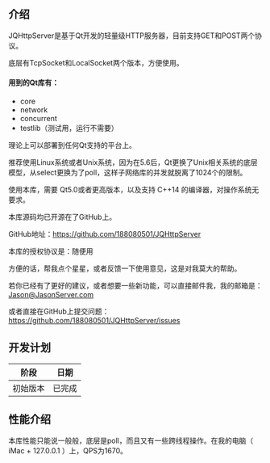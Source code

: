 ## 介绍

JQHttpServer是基于Qt开发的轻量级HTTP服务器，目前支持GET和POST两个协议。

底层有TcpSocket和LocalSocket两个版本，方便使用。

#### 用到的Qt库有：

* core
* network
* concurrent	
* testlib（测试用，运行不需要）

理论上可以部署到任何Qt支持的平台上。

推荐使用Linux系统或者Unix系统，因为在5.6后，Qt更换了Unix相关系统的底层模型，从select更换为了poll，这样子网络库的并发就脱离了1024个的限制。

使用本库，需要 Qt5.0或者更高版本，以及支持 C++14 的编译器，对操作系统无要求。

本库源码均已开源在了GitHub上。

GitHub地址：https://github.com/188080501/JQHttpServer

本库的授权协议是：随便用

方便的话，帮我点个星星，或者反馈一下使用意见，这是对我莫大的帮助。

若你已经有了更好的建议，或者想要一些新功能，可以直接邮件我，我的邮箱是：Jason@JasonServer.com

或者直接在GitHub上提交问题：
https://github.com/188080501/JQHttpServer/issues

## 开发计划

阶段|日期
---|---
初始版本|已完成

## 性能介绍

本库性能只能说一般般，底层是poll，而且又有一些跨线程操作。在我的电脑（ iMac + 127.0.0.1 ）上，QPS为1670。

